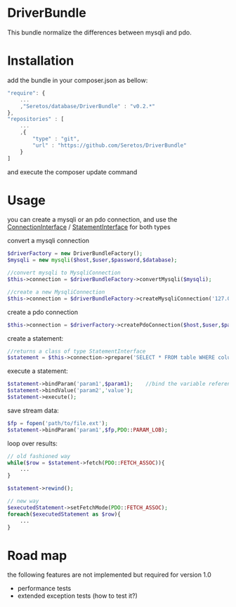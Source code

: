DriverBundle
============
This bundle normalize the differences between mysqli and pdo.

Installation
============
add the bundle in your composer.json as bellow:
```js
"require": {
    ...
    ,"Seretos/database/DriverBundle" : "v0.2.*"
},
"repositories" : [
    ...
    ,{
        "type" : "git",
        "url" : "https://github.com/Seretos/DriverBundle"
    }
]
```
and execute the composer update command

Usage
=====
you can create a mysqli or an pdo connection, and use the [ConnectionInterface](connection/interfaces/ConnectionInterface.php) / [StatementInterface](connection/interfaces/StatementInterface.php) for both types

convert a mysqli connection
```php
$driverFactory = new DriverBundleFactory();
$mysqli = new mysqli($host,$user,$password,$database);

//convert mysqli to MysqliConnection
$this->connection = $driverBundleFactory->convertMysqli($mysqli);

//create a new MysqliConnection
$this->connection = $driverBundleFactory->createMysqliConnection('127.0.0.1','user','password','dbname',3306);
```
create a pdo connection
```php
$this->connection = $driverFactory->createPdoConnection($host,$user,$password,$database,3306);
```

create a statement:
```php
//returns a class of type StatementInterface
$statement = $this->connection->prepare('SELECT * FROM table WHERE column = :param1 AND column = :param2');
```

execute a statement:
```php
$statement->bindParam('param1',$param1);    //bind the variable reference
$statement->bindValue('param2','value');
$statement->execute();
```

save stream data:
```php
$fp = fopen('path/to/file.ext');
$statement->bindParam('param1',$fp,PDO::PARAM_LOB);
```

loop over results:
```php
// old fashioned way
while($row = $statement->fetch(PDO::FETCH_ASSOC)){
    ...
}

$statement->rewind();

// new way
$executedStatement->setFetchMode(PDO::FETCH_ASSOC);
foreach($executedStatement as $row){
    ...
}
```

Road map
========
the following features are not implemented but required for version 1.0

* performance tests
* extended exception tests (how to test it?)
